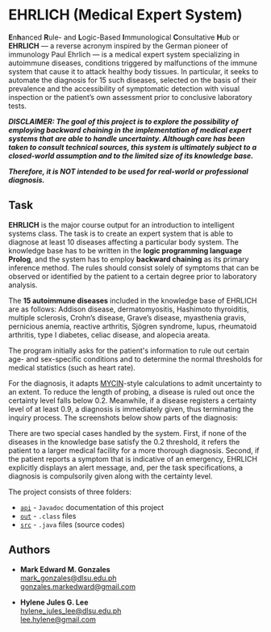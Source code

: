 # EHRLICH (Medical Expert System)
**E**n**h**anced **R**ule- and **L**ogic-Based **I**mmunological **C**onsultative **H**ub or **EHRLICH** &mdash; a reverse acronym inspired by the German pioneer of immunology Paul Ehrlich &mdash; is a medical expert system specializing in autoimmune diseases, conditions triggered by malfunctions of the immune system that cause it to attack healthy body tissues. In particular, it seeks to automate the diagnosis for 15 such diseases, selected on the basis of their prevalence and the accessibility of symptomatic detection with visual inspection or the patient’s own assessment prior to conclusive laboratory tests.

***DISCLAIMER: The goal of this project is to explore the possibility of employing backward chaining in the implementation of medical expert systems that are able to handle uncertainty. Although care has been taken to consult technical sources, this system is ultimately subject to a closed-world assumption and to the limited size of its knowledge base.***

***Therefore, it is NOT intended to be used for real-world or professional diagnosis.***

## Task
**EHRLICH** is the major course output for an introduction to intelligent systems class. The task is to create an expert system that is able to diagnose at least 10 diseases affecting a particular body system. The knowledge base has to be written in the **logic programming language Prolog**, and the system has to employ **backward chaining** as its primary inference method. The rules should consist solely of symptoms that can be observed or identified by the patient to a certain degree prior to laboratory analysis.

The **15 autoimmune diseases** included in the knowledge base of EHRLICH are as follows: Addison disease, dermatomyositis, Hashimoto thyroiditis, multiple sclerosis, Crohn’s disease, Grave’s disease, myasthenia gravis, pernicious anemia, reactive arthritis, Sjögren syndrome, lupus, rheumatoid arthritis, type I diabetes, celiac disease, and alopecia areata.

The program initially asks for the patient's information to rule out certain age- and sex-specific conditions and to determine the normal thresholds for medical statistics (such as heart rate).

For the diagnosis, it adapts <a href = "https://www.ncbi.nlm.nih.gov/pmc/articles/PMC2464549/pdf/procascamc00015-0074.pdf">MYCIN</a>-style calculations to admit uncertainty to an extent. To reduce the length of probing, a disease is ruled out once the certainty level falls below 0.2. Meanwhile, if a disease registers a certainty level of at least 0.9, a diagnosis is immediately given, thus terminating the inquiry process. The screenshots below show parts of the diagnosis:

There are two special cases handled by the system. First, if none of the diseases in the knowledge base satisfy the 0.2 threshold, it refers the patient to a larger medical facility for a more thorough diagnosis. Second, if the patient reports a symptom that is indicative of an emergency, EHRLICH explicitly displays an alert message, and, per the task specifications, a diagnosis is compulsorily given along with the certainty level.

The project consists of three folders:
- <a href = "https://github.com/memgonzales/medical-expert-ehrlich/tree/master/api"><code>api</code></a> - <code>Javadoc</code> documentation of this project
- <a href = "https://github.com/memgonzales/medical-expert-ehrlich/tree/master/out"><code>out</code></a> - <code>.class</code> files
- <a href = "https://github.com/memgonzales/medical-expert-ehrlich/tree/master/src"><code>src</code></a> - <code>.java</code> files (source codes)

## Authors
- <b>Mark Edward M. Gonzales</b> <br/>
  mark_gonzales@dlsu.edu.ph <br/>
  gonzales.markedward@gmail.com <br/>
  
- <b>Hylene Jules G. Lee</b> <br/>
  hylene_jules_lee@dlsu.edu.ph <br/>
  lee.hylene@gmail.com
